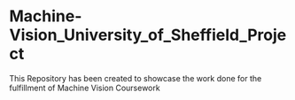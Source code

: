 # Machine-Vision_University_of_Sheffield_Project
This Repository has been created to showcase the work done for the fulfillment of Machine Vision Coursework 
